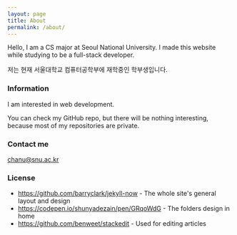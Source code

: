 ```yaml
---
layout: page
title: About
permalink: /about/
---
```


Hello, I am a CS major at Seoul National University. I made this website while studying to be a full-stack developer.

저는 현재 서울대학교 컴퓨터공학부에 재학중인 학부생입니다.

### Information

I am interested in web development.

You can check my GitHub repo, but there will be nothing interesting, because most of my repositories are private.

### Contact me

[chanu@snu.ac.kr](mailto:chanu@snu.ac.kr)

### License
* https://github.com/barryclark/jekyll-now - The whole site's general layout and design
* https://codepen.io/shunyadezain/pen/GRqoWdG - The folders design in home
* https://github.com/benweet/stackedit - Used for editing articles
<!--stackedit_data:
eyJoaXN0b3J5IjpbODY4NTQzNzEsMTUwNjY0NzMzMl19
-->